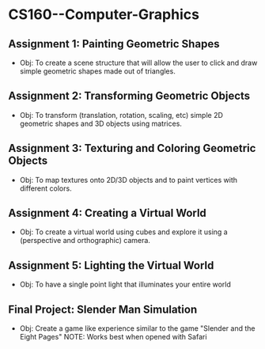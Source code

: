 # CS160--Computer-Graphics

## Assignment 1: Painting Geometric Shapes
- Obj: To create a scene structure that will allow the user to click and draw simple geometric shapes made out of triangles.  

## Assignment 2: Transforming Geometric Objects
- Obj: To transform (translation, rotation, scaling, etc) simple 2D geometric shapes and 3D objects using matrices.

## Assignment 3: Texturing and Coloring Geometric Objects
- Obj: To map textures onto 2D/3D objects and to paint vertices with different colors. 

## Assignment 4: Creating a Virtual World
- Obj: To create a virtual world using cubes and explore it using a (perspective and orthographic) camera.

## Assignment 5: Lighting the Virtual World
- Obj: To have a single point light that illuminates your entire world

## Final Project: Slender Man Simulation
- Obj: Create a game like experience similar to the game "Slender and the Eight Pages" 
NOTE: Works best when opened with Safari